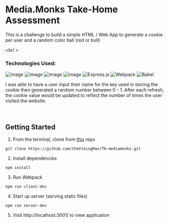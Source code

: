 # Media.Monks Take-Home Assessment
This is a challenge to build a simple HTML / Web App to generate a cookie per user and a random color ball (red or bull)

<br/ >
### Technologies Used:
![image](https://img.shields.io/badge/JavaScript-323330?style=for-the-badge&logo=javascript&logoColor=F7DF1E) ![image](https://img.shields.io/badge/React-20232A?style=for-the-badge&logo=react&logoColor=61DAFB) ![image](https://img.shields.io/badge/HTML5-E34F26?style=for-the-badge&logo=html5&logoColor=white) ![image](https://img.shields.io/badge/CSS3-1572B6?style=for-the-badge&logo=css3&logoColor=white) ![Express.js](https://img.shields.io/badge/express.js-%23404d59.svg?style=for-the-badge&logo=express&logoColor=%2361DAFB) ![Webpack](https://img.shields.io/badge/webpack-%238DD6F9.svg?style=for-the-badge&logo=webpack&logoColor=black) ![Babel](https://img.shields.io/badge/Babel-F9DC3e?style=for-the-badge&logo=babel&logoColor=black)

I was able to have a user input their name for the key used in storing the cookie then generated a random number between 0 - 1. After each refresh, the cookie value would be updated to reflect the number of times the user visited the website.

<br/>

## Getting Started
1. From the terminal, clone from [this](https://github.com/theVikingMan/TH-mediamonks) repo
```
git clone https://github.com/theVikingMan/TH-mediamonks.git
```
2. Install dependencies
```
npm install
```

3. Run Webpack
```
npm run client-dev
```

4. Start up server (serving static files)
```
npm run server-dev
```

5. Visit http://localhost:3001/ to view application
